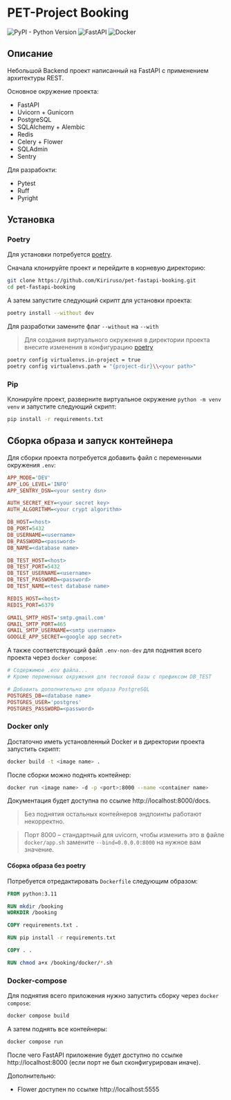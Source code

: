 # PET-Project Booking

![PyPI - Python Version](https://img.shields.io/pypi/pyversions/fastapi)
![FastAPI](https://img.shields.io/badge/FastAPI-04988b?style=flat&logo=fastapi&color=white)
![Docker](https://img.shields.io/badge/Docker-E5F2FC?style=flat&logo=docker&color=%23E5F2FC)

## Описание

Небольшой Backend проект написанный на FastAPI с применением архитектуры REST.

Основное окружение проекта:
- FastAPI
- Uvicorn + Gunicorn
- PostgreSQL
- SQLAlchemy + Alembic
- Redis
- Celery + Flower
- SQLAdmin
- Sentry

Для разрабокти:
- Pytest
- Ruff
- Pyright

## Установка

### Poetry

Для установки потребуется [poetry](https://python-poetry.org/docs/#installing-with-the-official-installer).

Сначала клонируйте проект и перейдите в корневую директорию:

```bash
git clone https://github.com/Kiriruso/pet-fastapi-booking.git
cd pet-fastapi-booking
```

А затем запустите следующий скрипт для установки проекта:

```bash
poetry install --without dev
```

Для разработки замените флаг `--without` на `--with`

>Для создания виртуального окружения в директории проекта внесите изменения в конфигурацию [poetry](https://python-poetry.org/docs/configuration/#virtualenvspath)
```bash
poetry config virtualenvs.in-project = true
poetry config virtualenvs.path = "{project-dir}\\<your path>"
```

### Pip

Клонируйте проект, разверните виртуальное окружение `python -m venv venv` и запустите следующий скрипт:
```bash
pip install -r requirements.txt
```

## Сборка образа и запуск контейнера

Для сборки проекта потребуется добавить файл с переменными окружения `.env`:
```ini
APP_MODE='DEV'
APP_LOG_LEVEL='INFO'
APP_SENTRY_DSN=<your sentry dsn>

AUTH_SECRET_KEY=<your secret key>
AUTH_ALGORITHM=<your crypt algorithm>

DB_HOST=<host>
DB_PORT=5432
DB_USERNAME=<username>
DB_PASSWORD=<password>
DB_NAME=<database name>

DB_TEST_HOST=<host>
DB_TEST_PORT=5432
DB_TEST_USERNAME=<username>
DB_TEST_PASSWORD=<password>
DB_TEST_NAME=<test database name>

REDIS_HOST=<host>
REDIS_PORT=6379

GMAIL_SMTP_HOST='smtp.gmail.com'
GMAIL_SMTP_PORT=465
GMAIL_SMTP_USERNAME=<smtp username>
GOOGLE_APP_SECRET=<google app secret>
```

А также соответствующий файл `.env-non-dev` для поднятия всего проекта через `docker compose`:
```ini
# Содержимое .env файла...
# Кроме переменных окружения для тестовой базы с префиксом DB_TEST

# Добавить дополнительно для образа PostgreSQL
POSTGRES_DB=<database name>
POSTGRES_USER='postgres'
POSTGRES_PASSWORD=<password>
```

### Docker only

Достаточно иметь установленный Docker и в директории проекта запустить скрипт:
```bash
docker build -t <image name> .
```

После сборки можно поднять контейнер:
```bash
docker run <image name> -d -p <port>:8000 --name <container name>
```

Документация будет доступна по ссылке http://localhost:8000/docs.

>Без поднятия остальных контейнеров эндпоинты работают некорректно.

>Порт 8000 &ndash; стандартный для uvicorn, чтобы изменить это в файле `docker/app.sh` замените `--bind=0.0.0.0:8000` на нужное вам значение.  

#### Сборка образа без poetry

Потребуется отредактировать `Dockerfile` следующим образом:
```dockerfile
FROM python:3.11

RUN mkdir /booking
WORKDIR /booking

COPY requirements.txt .

RUN pip install -r requirements.txt

COPY . .

RUN chmod a+x /booking/docker/*.sh
```

### Docker-compose

Для поднятия всего приложения нужно запустить сборку через `docker compose`:
```bash
docker compose build
```

А затем поднять все контейнеры:
```bash
docker compose run
```

После чего FastAPI приложение будет доступно по ссылке http://localhost:8000 (если порт не был сконфигурирован иначе).

Дополнительно:
- Flower доступен по ссылке http://localhost:5555